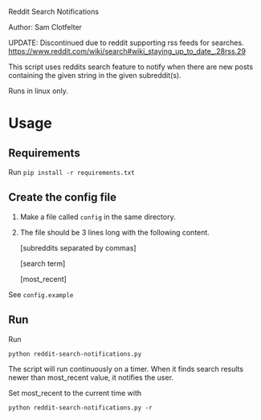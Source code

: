 Reddit Search Notifications

Author: Sam Clotfelter

UPDATE: Discontinued due to reddit supporting rss feeds for searches.
<https://www.reddit.com/wiki/search#wiki_staying_up_to_date_.28rss.29>

This script uses reddits search feature to notify when there are new posts containing the given string in the given subreddit(s).

Runs in linux only.

# Usage

## Requirements

Run 
`pip install -r requirements.txt`

## Create the config file

1. Make a file called `config` in the same directory.

2. The file should be 3 lines long with the following content.

	\[subreddits separated by commas\]

	\[search term\]

	\[most\_recent\]

See `config.example`

## Run

Run

`python reddit-search-notifications.py`

The script will run continuously on a timer. When it finds search results newer than most_recent value, it notifies the user.

Set most_recent to the current time with

`python reddit-search-notifications.py -r`

